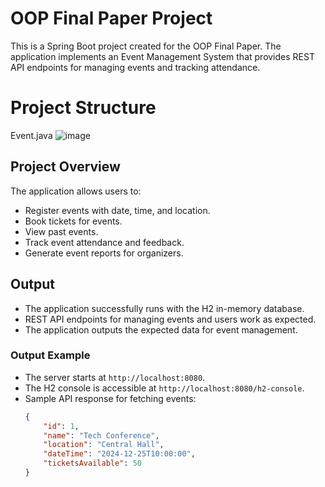 # OOP Final Paper Project

This is a Spring Boot project created for the OOP Final Paper. The application implements an Event Management System that provides REST API endpoints for managing events and tracking attendance. 

# Project Structure
 Event.java
![image](https://github.com/user-attachments/assets/1268c77a-312d-40ad-8174-f8d65373b31b)


## Project Overview
The application allows users to:
- Register events with date, time, and location.
- Book tickets for events.
- View past events.
- Track event attendance and feedback.
- Generate event reports for organizers.

## Output
- The application successfully runs with the H2 in-memory database.
- REST API endpoints for managing events and users work as expected.
- The application outputs the expected data for event management.

### Output Example
- The server starts at `http://localhost:8080`.
- The H2 console is accessible at `http://localhost:8080/h2-console`.
- Sample API response for fetching events:
  ```json
  {
      "id": 1,
      "name": "Tech Conference",
      "location": "Central Hall",
      "dateTime": "2024-12-25T10:00:00",
      "ticketsAvailable": 50
  }
